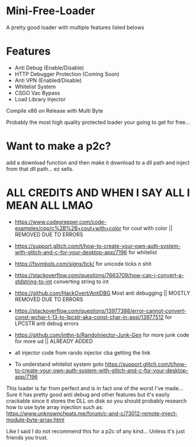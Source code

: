 # Mini-Free-Loader
A pretty good loader with multiple features listed belows

# Features
- Anti Debug (Enable/Disable)
- HTTP Debugger Protection (Coming Soon)
- Anti VPN (Enabled/Disable)
- Whitelist System
- CSGO Vac Bypass
- Load Library Injector

Compile x86 on Release with Multi Byte 

Probably the most high quality protected loader your going to get for free... 

# Want to make a p2c?
add a download function and then make it download to a dll path and inject from that dll path... ez sells.

# ALL CREDITS AND WHEN I SAY ALL I MEAN ALL LMAO
- https://www.codegrepper.com/code-examples/cpp/c%2B%2B+cout+with+color for cout with color || REMOVED DUE TO ERRORS
- https://support.glitch.com/t/how-to-create-your-own-auth-system-with-glitch-and-c-for-your-desktop-app/7196 for whitelist
- https://fsymbols.com/signs/tick/ for unicode ticks n shit
- https://stackoverflow.com/questions/7663709/how-can-i-convert-a-stdstring-to-int converting string to int
- https://github.com/HackOvert/AntiDBG Most anti debugging || MOSTLY REMOVED DUE TO ERRORS
- https://stackoverflow.com/questions/13977388/error-cannot-convert-const-wchar-t-13-to-lpcstr-aka-const-char-in-assi/13977512 for LPCSTR anti debug errors
- https://github.com/jnthn-b/RandoInjector-Junk-Gen for more junk code for more ud || ALREADY ADDED
- all injector code from rando injector cba getting the link

- To understand whitelist system goto https://support.glitch.com/t/how-to-create-your-own-auth-system-with-glitch-and-c-for-your-desktop-app/7196

This loader is far from perfect and is in fact one of the worst I've made... Sure it has pretty good anti debug and other features but it's easily crackable since it stores the DLL on disk so you should probably research how to use byte array injection
such as: https://www.unknowncheats.me/forum/c-and-c/73012-remote-inject-module-byte-array.html

Like I said I do not recommend this for a p2c of any kind... Unless it's just friends you trust.
